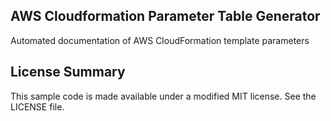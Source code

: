 ## AWS Cloudformation Parameter Table Generator

Automated documentation of AWS CloudFormation template parameters

## License Summary

This sample code is made available under a modified MIT license. See the LICENSE file.
